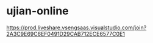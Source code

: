 # ujian-online

https://prod.liveshare.vsengsaas.visualstudio.com/join?2A3C9E69C6EF0491D29CAB712ECE6577C0E1
